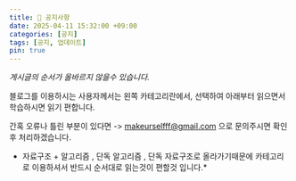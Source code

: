```yaml
---
title: 📢 공지사항
date: 2025-04-11 15:32:00 +09:00
categories: [공지]
tags: [공지, 업데이트]
pin: true
---
```


*게시글의 순서가 올바르지 않을수 있습니다.*

블로그를 이용하시는 사용자께서는 왼쪽 카테고리란에서, 선택하여 아래부터 읽으면서 학습하시면 읽기 편합니다.

간혹 오류나 틀린 부분이 있다면 -> makeurselfff@gmail.com 으로 문의주시면 확인 후 처리하겠습니다.

* 자료구조 + 알고리즘 , 단독 알고리즘 , 단독 자료구조로 올라가기때문에 카테고리로 이용하셔서 반드시 순서대로 읽는것이 편할것 입니다.*
